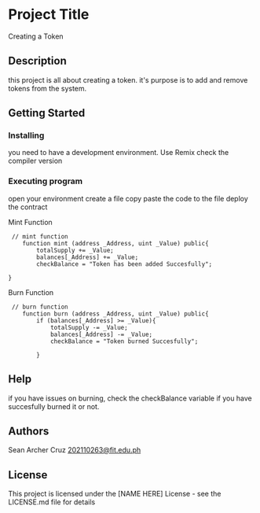 # Project Title

Creating a Token
## Description

this project is all about creating a token. it's purpose is to add and remove tokens from the system.

## Getting Started

### Installing

you need to have a development environment. Use Remix
check the compiler version

### Executing program

open your environment
create a file
copy paste the code to the file
deploy the contract


Mint Function
```
 // mint function
    function mint (address _Address, uint _Value) public{
        totalSupply += _Value;
        balances[_Address] += _Value;
        checkBalance = "Token has been added Succesfully";

}
```


Burn Function
```
 // burn function
    function burn (address _Address, uint _Value) public{
        if (balances[_Address] >= _Value){
            totalSupply -= _Value;
            balances[_Address] -= _Value;
            checkBalance = "Token burned Succesfully";

        }
```
## Help

if you have issues on burning, check the checkBalance variable if you have succesfully burned it or not.


## Authors

Sean Archer Cruz
202110263@fit.edu.ph


## License

This project is licensed under the [NAME HERE] License - see the LICENSE.md file for details
